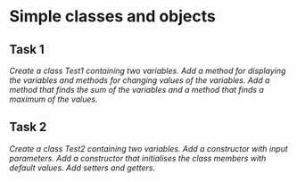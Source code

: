 Simple classes and objects
=====

Task 1
-----
*Create a class Test1 containing two variables. Add a method for displaying the variables and methods for changing values of the variables. Add a method that finds the sum of the variables and a method that finds a maximum of the values.*

Task 2
-----
*Create a class Test2 containing two variables. Add a constructor with input parameters. Add a constructor that initialises the class members with default values. Add setters and getters.*

